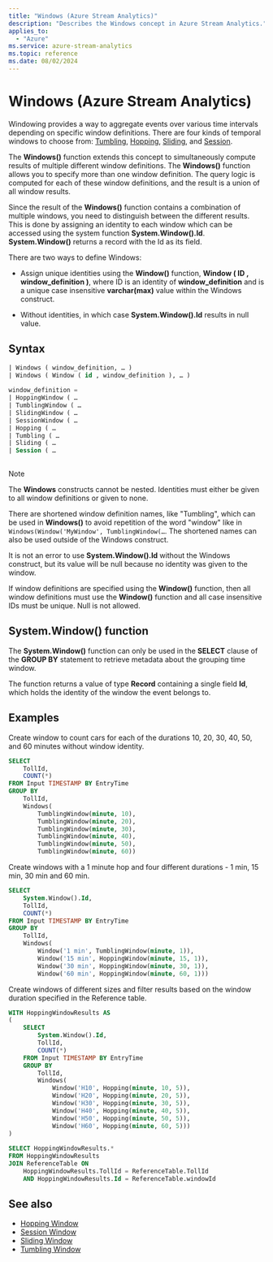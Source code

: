 ```yaml
---
title: "Windows (Azure Stream Analytics)"
description: "Describes the Windows concept in Azure Stream Analytics."
applies_to: 
  - "Azure"
ms.service: azure-stream-analytics
ms.topic: reference
ms.date: 08/02/2024
---
```


# Windows (Azure Stream Analytics)

Windowing provides a way to aggregate events over various time intervals depending on specific window definitions. There are four kinds of temporal windows to choose from: [Tumbling](tumbling-window-azure-stream-analytics.md), [Hopping](hopping-window-azure-stream-analytics.md), [Sliding](sliding-window-azure-stream-analytics.md), and [Session](session-window-azure-stream-analytics.md).

The **Windows()** function extends this concept to simultaneously compute results of multiple different window definitions. The **Windows()** function allows you to specify more than one window definition. The query logic is computed for each of these window definitions, and the result is a union of all window results.

Since the result of the **Windows()** function contains a combination of multiple windows, you need to distinguish between the different results. This is done by assigning an identity to each window which can be accessed using the system function **System.Window().Id**. **System.Window()** returns a record with the Id as its field.

There are two ways to define Windows:

* Assign unique identities using the **Window()** function, **Window ( ID , window_definition )**, where ID is an identity of **window_definition** and is a unique case insensitive **varchar(max)** value within the Windows construct.

* Without identities, in which case **System.Window().Id** results in null value.
  
 ## Syntax
  
```SQL   
| Windows ( window_definition, … ) 
| Windows ( Window ( id , window_definition ), … ) 
 
window_definition = 
| HoppingWindow ( … 
| TumblingWindow ( … 
| SlidingWindow ( … 
| SessionWindow ( … 
| Hopping ( … 
| Tumbling ( … 
| Sliding ( … 
| Session ( …  
  
```  
  
> [!NOTE]  
>  The **Windows** constructs cannot be nested. Identities must either be given to all window definitions or given to none. 

There are shortened window definition names, like "Tumbling", which can be used in **Windows()** to avoid repetition of the word "window" like in `Windows(Window('MyWindow', TumblingWindow(…`. The shortened names can also be used outside of the Windows construct.

It is not an error to use **System.Window().Id** without the Windows construct, but its value will be null because no identity was given to the window.

If window definitions are specified using the **Window()** function, then all window definitions must use the **Window()** function and all case insensitive IDs must be unique. Null is not allowed.
  
## System.Window() function

The **System.Window()** function can only be used in the **SELECT** clause of the **GROUP BY** statement to retrieve metadata about the grouping time window.

The function returns a value of type **Record** containing a single field **Id**, which holds the identity of the window the event belongs to.
  
## Examples  
  
Create window to count cars for each of the durations 10, 20, 30, 40, 50, and 60 minutes without window identity. 

```SQL  
SELECT 
    TollId, 
    COUNT(*) 
FROM Input TIMESTAMP BY EntryTime 
GROUP BY 
    TollId, 
    Windows( 
        TumblingWindow(minute, 10), 
        TumblingWindow(minute, 20), 
        TumblingWindow(minute, 30), 
        TumblingWindow(minute, 40), 
        TumblingWindow(minute, 50), 
        TumblingWindow(minute, 60)) 
```  
  
Create windows with a 1 minute hop and four different durations - 1 min, 15 min, 30 min and 60 min.

```SQL
SELECT 
    System.Window().Id, 
    TollId, 
    COUNT(*) 
FROM Input TIMESTAMP BY EntryTime 
GROUP BY 
    TollId, 
    Windows( 
        Window('1 min', TumblingWindow(minute, 1)), 
        Window('15 min', HoppingWindow(minute, 15, 1)), 
        Window('30 min', HoppingWindow(minute, 30, 1)), 
        Window('60 min', HoppingWindow(minute, 60, 1))) 
```

Create windows of different sizes and filter results based on the window duration specified in the Reference table.

```SQL
WITH HoppingWindowResults AS
( 
    SELECT 
        System.Window().Id, 
        TollId, 
        COUNT(*) 
    FROM Input TIMESTAMP BY EntryTime 
    GROUP BY 
        TollId, 
        Windows( 
            Window('H10', Hopping(minute, 10, 5)), 
            Window('H20', Hopping(minute, 20, 5)), 
            Window('H30', Hopping(minute, 30, 5)), 
            Window('H40', Hopping(minute, 40, 5)), 
            Window('H50', Hopping(minute, 50, 5)), 
            Window('H60', Hopping(minute, 60, 5))) 
) 
 
SELECT HoppingWindowResults.* 
FROM HoppingWindowResults 
JOIN ReferenceTable ON  
    HoppingWindowResults.TollId = ReferenceTable.TollId 
    AND HoppingWindowResults.Id = ReferenceTable.windowId  

```

## See also

* [Hopping Window](hopping-window-azure-stream-analytics.md)
* [Session Window](session-window-azure-stream-analytics.md)
* [Sliding Window](sliding-window-azure-stream-analytics.md)
* [Tumbling Window](tumbling-window-azure-stream-analytics.md)
